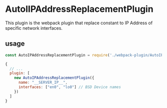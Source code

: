 # AutoIIPAddressReplacementPlugin

This plugin is the webpack plugin that replace constant to IP Address of specific network interfaces.

## usage

```javascript
const AutoIPAddressReplacementPlugin = require('./webpack-plugin/AutoIPAddressPlugin');

{
  // ...
  plugin: [
    new AutoIPAddressReplacementPlugin({
      name: "__SERVER_IP__",
      interfaces: ["en0", "lo0"] // BSD Device names
    })
  ]
}
```
